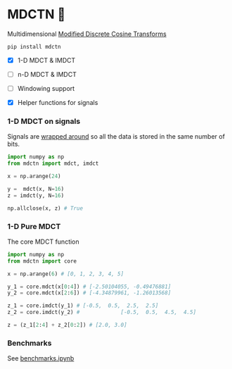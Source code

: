 # MDCTN :yarn:

Multidimensional [Modified Discrete Cosine Transforms](https://en.wikipedia.org/wiki/Modified_discrete_cosine_transform)

```bash
pip install mdctn
```

- [x] 1-D MDCT & IMDCT
- [ ] n-D MDCT & IMDCT
- [ ] Windowing support
- [x] Helper functions for signals



### 1-D MDCT on signals

Signals are [wrapped around](https://github.com/zeroby0/mdctn/discussions/1)
so all the data is stored in the same number of bits.

``` python
import numpy as np
from mdctn import mdct, imdct

x = np.arange(24)

y =  mdct(x, N=16)
z = imdct(y, N=16)

np.allclose(x, z) # True
```

### 1-D Pure MDCT

The core MDCT function

``` python
import numpy as np
from mdctn import core

x = np.arange(6) # [0, 1, 2, 3, 4, 5]

y_1 = core.mdct(x[0:4]) # [-2.50104055, -0.49476881]
y_2 = core.mdct(x[2:6]) # [-4.34879961, -1.26013568]

z_1 = core.imdct(y_1) # [-0.5,  0.5,  2.5,  2.5]
z_2 = core.imdct(y_2) #             [-0.5,  0.5,  4.5,  4.5]

z = (z_1[2:4] + z_2[0:2]) # [2.0, 3.0]
```

### Benchmarks

See [benchmarks.ipynb](./benchmarks.ipynb)





